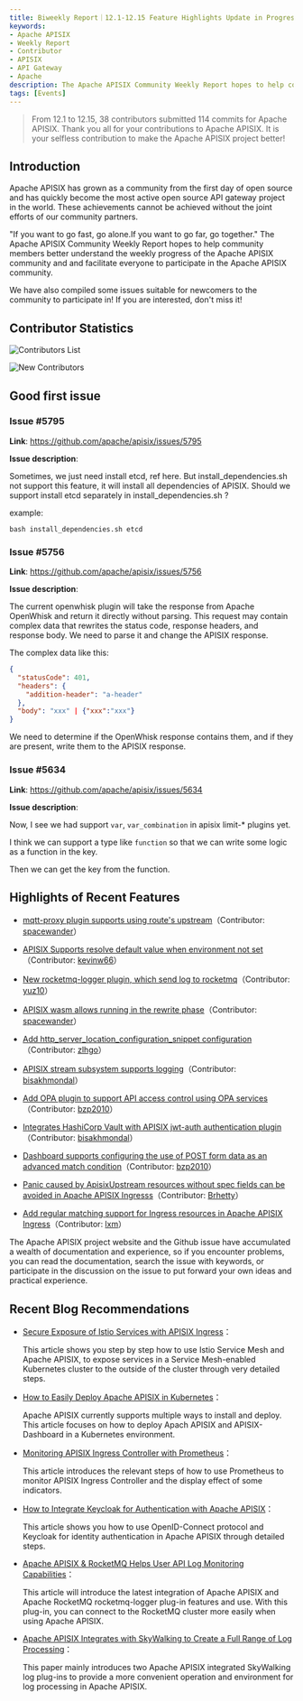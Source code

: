 ```yaml
---
title: Biweekly Report｜12.1-12.15 Feature Highlights Update in Progress
keywords:
- Apache APISIX
- Weekly Report
- Contributor
- APISIX
- API Gateway
- Apache
description: The Apache APISIX Community Weekly Report hopes to help community members better understand the weekly progress of the Apache APISIX community and and facilitate everyone to participate in the Apache APISIX community.
tags: [Events]
---
```


> From 12.1 to 12.15, 38 contributors submitted 114 commits for Apache APISIX. Thank you all for your contributions to Apache APISIX. It is your selfless contribution to make the Apache APISIX project better!

<!--truncate-->

## Introduction

Apache APISIX has grown as a community from the first day of open source and has quickly become the most active open source API gateway project in the world. These achievements cannot be achieved without the joint efforts of our community partners.

"If you want to go fast, go alone.If you want to go far, go together." The Apache APISIX Community Weekly Report hopes to help community members better understand the weekly progress of the Apache APISIX community and and facilitate everyone to participate in the Apache APISIX community.

We have also compiled some issues suitable for newcomers to the community to participate in! If you are interested, don't miss it!

## Contributor Statistics

![Contributors List](https://static.apiseven.com/202108/1639981796665-784d48cd-76ad-4a21-974b-23c5a0dcf1dd.png)

![New Contributors](https://static.apiseven.com/202108/1639981796682-ab41c626-8674-4503-b642-a9714189e51f.png)

## Good first issue

### Issue #5795

**Link**: https://github.com/apache/apisix/issues/5795

**Issue description**:

Sometimes, we just need install etcd, ref here. But install_dependencies.sh not support this feature, it will install all dependencies of APISIX. Should we support install etcd separately in install_dependencies.sh ?

example:

```Nginx
bash install_dependencies.sh etcd
```

### Issue #5756

**Link**: https://github.com/apache/apisix/issues/5756

**Issue description**:

The current openwhisk plugin will take the response from Apache OpenWhisk and return it directly without parsing. This request may contain complex data that rewrites the status code, response headers, and response body. We need to parse it and change the APISIX response.

The complex data like this:

```JSON
{
  "statusCode": 401,
  "headers": {
    "addition-header": "a-header"
  },
  "body": "xxx" | {"xxx":"xxx"}
}
```

We need to determine if the OpenWhisk response contains them, and if they are present, write them to the APISIX response.

### Issue #5634

**Link**: https://github.com/apache/apisix/issues/5634

**Issue description**:

Now, I see we had support `var`, `var_combination` in apisix limit-* plugins yet.

I think we can support a type like `function` so that we can write some logic as a function in the key.

Then we can get the key from the function.

## Highlights of Recent Features

- [mqtt-proxy plugin supports using route's upstream](https://github.com/apache/apisix/pull/5666)（Contributor: [spacewander](https://github.com/spacewander)）

- [APISIX Supports resolve default value when environment not set](https://github.com/apache/apisix/pull/5675)（Contributor: [kevinw66](https://github.com/kevinw66)）

- [New rocketmq-logger plugin, which send log to rocketmq](https://github.com/apache/apisix/pull/5653)（Contributor: [yuz10](https://github.com/yuz10)）

- [APISIX wasm allows running in the rewrite phase](https://github.com/apache/apisix/pull/5695)（Contributor: [spacewander](https://github.com/spacewander)）

- [Add http_server_location_configuration_snippet configuration](https://github.com/apache/apisix/pull/5740)（Contributor: [zlhgo](https://github.com/zlhgo)）

- [APISIX stream subsystem supports logging](https://github.com/apache/apisix/pull/5768)（Contributor: [bisakhmondal](https://github.com/bisakhmondal)）

- [Add OPA plugin to support API access control using OPA services](https://github.com/apache/apisix/pull/5734)（Contributor: [bzp2010](https://github.com/bzp2010)）

- [Integrates HashiCorp Vault with APISIX jwt-auth authentication plugin](https://github.com/apache/apisix/pull/5745)（Contributor: [bisakhmondal](https://github.com/bisakhmondal)）

- [Dashboard supports configuring the use of POST form data as an advanced match condition](https://github.com/apache/apisix-dashboard/pull/2231)（Contributor: [bzp2010](https://github.com/bzp2010)）

- [Panic caused by ApisixUpstream resources without spec fields can be avoided in Apache APISIX Ingresss](https://github.com/apache/apisix-ingress-controller/pull/794)（Contributor: [Brhetty](https://github.com/Brhetty)）

- [Add regular matching support for Ingress resources in Apache APISIX Ingress](https://github.com/apache/apisix-ingress-controller/pull/779)（Contributor: [lxm](https://github.com/lxm)）

The Apache APISIX project website and the Github issue have accumulated a wealth of documentation and experience, so if you encounter problems, you can read the documentation, search the issue with keywords, or participate in the discussion on the issue to put forward your own ideas and practical experience.

## Recent Blog Recommendations

- [Secure Exposure of Istio Services with APISIX Ingress](https://apisix.apache.org/blog/2021/12/17/exposure-istio-with-apisix-ingress)：

  This article shows you step by step how to use Istio Service Mesh and Apache APISIX, to expose services in a Service Mesh-enabled Kubernetes cluster to the outside of the cluster through very detailed steps.

- [How to Easily Deploy Apache APISIX in Kubernetes](https://apisix.apache.org/blog/2021/12/15/deploy-apisix-in-kubernetes)：

  Apache APISIX currently supports multiple ways to install and deploy. This article focuses on how to deploy Apach APISIX and APISIX-Dashboard in a Kubernetes environment.

- [Monitoring APISIX Ingress Controller with Prometheus](https://apisix.apache.org/blog/2021/12/13/monitor-apisix-ingress-controller-with-prometheus)：

  This article introduces the relevant steps of how to use Prometheus to monitor APISIX Ingress Controller and the display effect of some indicators.

- [How to Integrate Keycloak for Authentication with Apache APISIX](https://apisix.apache.org/blog/2021/12/10/integrate-keycloak-auth-in-apisix)：

  This article shows you how to use OpenID-Connect protocol and Keycloak for identity authentication in Apache APISIX through detailed steps.

- [Apache APISIX & RocketMQ Helps User API Log Monitoring Capabilities](https://apisix.apache.org/blog/2021/12/08/apisix-integrate-rocketmq-logger-plugin)：

  This article will introduce the latest integration of Apache APISIX and Apache RocketMQ rocketmq-logger plug-in features and use. With this plug-in, you can connect to the RocketMQ cluster more easily when using Apache APISIX.
  
- [Apache APISIX Integrates with SkyWalking to Create a Full Range of Log Processing](https://apisix.apache.org/blog/2021/12/07/apisix-integrate-skywalking-plugin)：

  This paper mainly introduces two Apache APISIX integrated SkyWalking log plug-ins to provide a more convenient operation and environment for log processing in Apache APISIX.
  